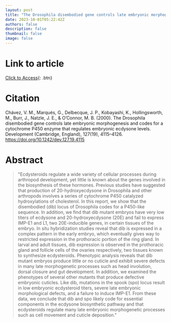 ```yaml
---
layout: post
title: "The Drosophila disembodied gene controls late embryonic morphogenesis and codes for a cytochrome P450 enzyme that regulates embryonic ecdysone levels"
date: 2023-10-01T05:22:42Z
authors: false
description: false
thumbnail: false
image: false
---
```

# Link to article
[Click to Access]([https://www.nature.com/articles/s41564-022-01090-3](https://pubmed.ncbi.nlm.nih.gov/10976044/)){: .btn}

# Citation
Chávez, V. M., Marqués, G., Delbecque, J. P., Kobayashi, K., Hollingsworth, M., Burr, J., Natzle, J. E., & O’Connor, M. B. (2000). The Drosophila disembodied gene controls late embryonic morphogenesis and codes for a cytochrome P450 enzyme that regulates embryonic ecdysone levels. Development (Cambridge, England), 127(19), 4115–4126. https://doi.org/10.1242/dev.127.19.4115

# Abstract
  > "Ecdysteroids regulate a wide variety of cellular processes during arthropod development, yet little is known about the genes involved in the biosynthesis of these hormones. Previous studies have suggested that production of 20-hydroxyecdysone in Drosophila and other arthropods involves a series of cytochrome P450 catalyzed hydroxylations of cholesterol. In this report, we show that the disembodied (dib) locus of Drosophila codes for a P450-like sequence. In addition, we find that dib mutant embryos have very low titers of ecdysone and 20-hydroxyecdysone (20E) and fail to express IMP-E1 and L1, two 20E-inducible genes, in certain tissues of the embryo. In situ hybridization studies reveal that dib is expressed in a complex pattern in the early embryo, which eventually gives way to restricted expression in the prothoracic portion of the ring gland. In larval and adult tissues, dib expression is observed in the prothoracic gland and follicle cells of the ovaries respectively, two tissues known to synthesize ecdysteroids. Phenotypic analysis reveals that dib mutant embryos produce little or no cuticle and exhibit severe defects in many late morphogenetic processes such as head involution, dorsal closure and gut development. In addition, we examined the phenotypes of several other mutants that produce defective embryonic cuticles. Like dib, mutations in the spook (spo) locus result in low embryonic ecdysteroid titers, severe late embryonic morphological defects, and a failure to induce IMP-E1. From these data, we conclude that dib and spo likely code for essential components in the ecdysone biosynthetic pathway and that ecdysteroids regulate many late embryonic morphogenetic processes such as cell movement and cuticle deposition."
